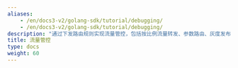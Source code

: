 ```yaml
---
aliases:
    - /en/docs3-v2/golang-sdk/tutorial/debugging/
    - /en/docs3-v2/golang-sdk/tutorial/debugging/
description: "通过下发路由规则实现流量管控，包括按比例流量转发、参数路由、灰度发布、动态调整超时时间等。"
title: 流量管控
type: docs
weight: 60
---
```

